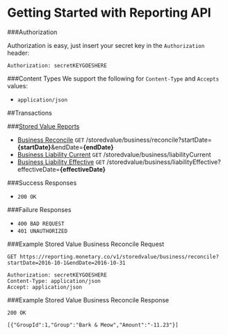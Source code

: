 # Getting Started with Reporting API
###Authorization

Authorization is easy, just insert your secret key in the `Authorization` header:

`Authorization: secretKEYGOESHERE`
  
###Content Types
We support the following for `Content-Type` and `Accepts` values:

* `application/json`

##Transactions

###[Stored Value Reports](STOREDVALUE.md)
* [Business Reconcile](STOREDVALUE.md#business-reconcile) `GET` /storedvalue/business/reconcile?startDate=**{startDate}**&endDate=**{endDate}**
* [Business Liability Current](STOREDVALUE.md#business-liability-current) `GET` /storedvalue/business/liabilityCurrent
* [Business Liability Effective](STOREDVALUE.md#business-liability-effective) `GET` /storedvalue/business/liabilityEffective?effectiveDate=**{effectiveDate}**

###Success Responses
* ```200 OK```

###Failure Responses
* ```400 BAD REQUEST```
* ```401 UNAUTHORIZED```

###Example Stored Value Business Reconcile Request

```
GET https://reporting.monetary.co/v1/storedvalue/business/reconcile?startDate=2016-10-1&endDate=2016-10-31

Authorization: secretKEYGOESHERE
Content-Type: application/json
Accept: application/json
```

###Example Stored Value Business Reconcile Response
```
200 OK

[{"GroupId":1,"Group":"Bark & Meow","Amount":"-11.23"}]
```
